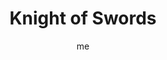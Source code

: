---
# hugo new --kind tarot-card content/projects/tarot/cards/suit-number.md
# basics
title     		 : "Knight of Swords"
token					 : 'swords-12'
card_type			 : '' # major, minor, court
layout				 : "tarot-card"
author    		 : 'me'
one_liner 		 : "Bluntness, intelligence, incisiveness, investigation"
alt_names			 : ['Prince of Swords', 'Son of Arrows']
images				 : ['assets/images/tarot/rws/rw-swords-12.jpg']
keywords			 : ['bluntness', 'intelligence', 'incisiveness', 'investigation']
url						 : 'tarot/cards/swords-12'
aliases				 : ['swords-knight']

# password: 'foolish journey'
dropbox				 : 'https://www.dropbox.com/sh/pv62nlckwdbkl6v/AABMyfnqAGdCMwRqEfsQ2GR3a?dl=0'

personality    : "The Knight of Swords can represent anyone who wants to lead the way (Knight) to greater knowledge and mental clarity (Swords). The Knight may also represent the tendency to be more intellectual than empathetic, or a compulsive desire to analyze or lecture others."

meaning_light  : "Speaking your mind. Making your opinions known. Offering constructive criticism. Sharing your knowledge. Making insightful observations. Pinpointing the problem. Clarifying what others have said. Giving clear direction to others. Uncovering the truth."

meaning_shadow : "Stating your opinions as fact. Picking fights. Starting arguments. Using clever insults to undermine the confidence of others. Tossing reason out the window. Speaking without taking the feelings of others into account. Going on a witch hunt. Distorting evidence."

# more detail
correspondence_element 			: "Air"
correspondence_affirmation 	: "I temper my insights with tact."
correspondence_story 				: "The main character's remarkable abilities cause some to become his enemies."

advice_relationships 	 : "Words can hurt. In addition to knowing why you’re saying what you’re saying, think about how you’re saying it. Don’t read too much into the statements of others. If you aren’t sure what someone means, ask for clarification. Resolve to be a better listener."

advice_work 					 : "Ask good questions. Before rendering judgment, be sure you have all the facts. Refrain from cutting others short; even if you’ve heard it all before, give others a chance to share their ideas. Resist the urge to correct; open the door to free-wheeling creativity before you become an editor."

advice_spirituality 	 : "Consider the words that have been used to shape your understanding of yourself (and Spirit) over the years. If these terms have been poisoned by dogmatism and abusive spirituality, strive to find your own words for the higher powers and deeper realms you hope to explore."

advice_personal_growth : "Rather than be defensive, relax. Give criticism a chance. A mature person acknowledges his or her capacity for improvement, and isn’t intimidated by the observations of others. Take what will help you; discard the rest."

advice_fortune_telling : "A blunder leads someone to say something he or she regrets. If this was you, be prepared to apologize and move on."

questions	: ['Is it possible that I am rushing for answers too quickly?', 'What do I really need to know?','To what extent have I investigated the facts behind my situation?','How can I share what I know without alienating others?', 'Expertise can speed an investigation, allowing us to identify issues others would overlook. Who’s the expert on your challenge? How can you encourage him or her to work with you?']

# referenced in the symbols.toml data file
symbols	  : ['knight','swords', 'upraised-sword']

# metadata
suppress_topnav : true
related_cards 	: []

---